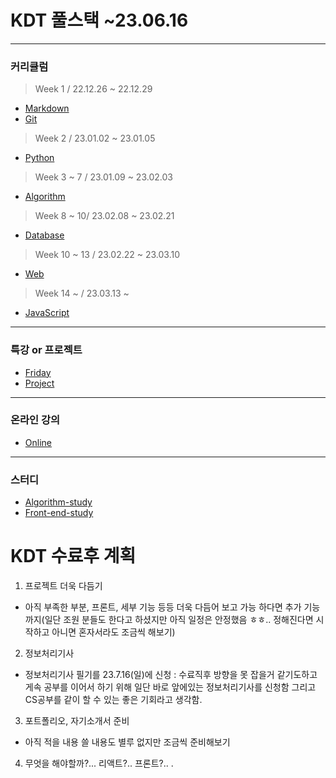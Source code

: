 
# KDT 풀스택 ~23.06.16
***
### 커리큘럼
> Week 1 / 22.12.26 ~ 22.12.29
* [Markdown](markdown.md) 
* [Git](git)
> Week 2 / 23.01.02 ~ 23.01.05
* [Python](Python)
> Week 3 ~ 7 / 23.01.09 ~ 23.02.03
* [Algorithm](Algorithm)
> Week 8 ~ 10/ 23.02.08 ~ 23.02.21
* [Database](Database)
> Week 10 ~ 13 / 23.02.22 ~ 23.03.10
* [Web](Web)
> Week 14 ~  / 23.03.13 ~ 
* [JavaScript](JavaScript)
***
### 특강 or 프로젝트
* [Friday](Friday)
* [Project](Friday/)
***
### 온라인 강의
* [Online](Online)
***
### 스터디
* [Algorithm-study](Algorithm-study)
* [Front-end-study](Front-end-study)



# KDT 수료후 계획 
1. 프로젝트 더욱 다듬기 
  - 아직 부족한 부분, 프론트, 세부 기능 등등 더욱 다듬어 보고 가능 하다면 추가 기능까지(일단 조원 분들도 한다고 하셨지만 아직 일정은 안정했음 ㅎㅎ.. 정해진다면 시작하고 아니면 혼자서라도 조금씩 해보기)

2. 정보처리기사 
  - 정보처리기사 필기를 23.7.16(일)에 신청 : 수료직후 방향을 못 잡을거 같기도하고 게속 공부를 이어서 하기 위해 일단 바로 앞에있는 정보처리기사를 신청함 그리고 CS공부를 같이 할 수 있는 좋은 기회라고 생각함.

3. 포트폴리오, 자기소개서 준비
  - 아직 적을 내용 쓸 내용도 별루 없지만 조금씩 준비해보기 
   
4. 무엇을 해야할까?...
리액트?.. 프론트?..
.